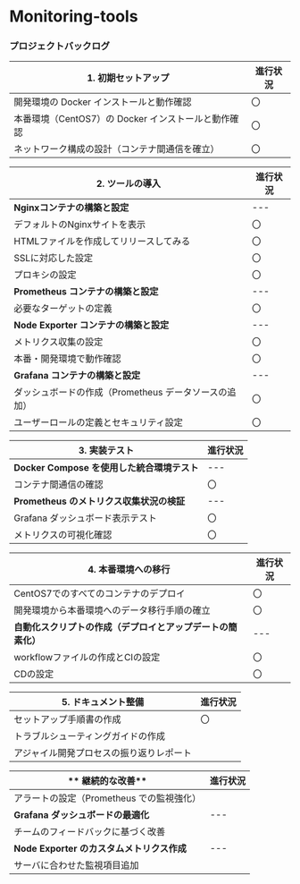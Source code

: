 # Monitoring-tools

### **プロジェクトバックログ**

|**1. 初期セットアップ**|進行状況|
|----|----|
|開発環境の Docker インストールと動作確認|〇|
|本番環境（CentOS7）の Docker インストールと動作確認|〇|
|ネットワーク構成の設計（コンテナ間通信を確立）|〇|

|**2. ツールの導入**|進行状況|
|----|----|
|**Nginxコンテナの構築と設定**|---|
|デフォルトのNginxサイトを表示|〇|
|HTMLファイルを作成してリリースしてみる|〇|
|SSLに対応した設定|〇|
|プロキシの設定|〇|
|**Prometheus コンテナの構築と設定**|---|
|必要なターゲットの定義|〇|
|**Node Exporter コンテナの構築と設定**|---|
|メトリクス収集の設定|〇|
|本番・開発環境で動作確認|〇|
|**Grafana コンテナの構築と設定**|---|
|ダッシュボードの作成（Prometheus データソースの追加）|〇|
|ユーザーロールの定義とセキュリティ設定|〇|

|**3. 実装テスト**|進行状況|
|----|----|
|**Docker Compose を使用した統合環境テスト**|---|
|コンテナ間通信の確認|〇|
|**Prometheus のメトリクス収集状況の検証**|---|
|Grafana ダッシュボード表示テスト|〇|
|メトリクスの可視化確認|〇|

|**4. 本番環境への移行**|進行状況|
|----|----|
|CentOS7でのすべてのコンテナのデプロイ|〇|
|開発環境から本番環境へのデータ移行手順の確立|〇|
|**自動化スクリプトの作成（デプロイとアップデートの簡素化）**|---|
|workflowファイルの作成とCIの設定|〇|
|CDの設定|〇|

|**5. ドキュメント整備**|進行状況|
|----|----|
|セットアップ手順書の作成|〇|
|トラブルシューティングガイドの作成||
|アジャイル開発プロセスの振り返りレポート||

|** 継続的な改善**|進行状況|
|----|----|
|アラートの設定（Prometheus での監視強化）||
|**Grafana ダッシュボードの最適化**|---|
|チームのフィードバックに基づく改善||
|**Node Exporter のカスタムメトリクス作成**|---|
|サーバに合わせた監視項目追加||
